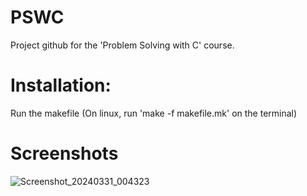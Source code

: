 # PSWC
Project github for the 'Problem Solving with C' course.

# Installation:
Run the makefile
(On linux, run 'make -f makefile.mk' on the terminal)

# Screenshots

![Screenshot_20240331_004323](https://github.com/uski12/PSWC/assets/67533410/9544af68-7687-412f-b16f-12679f9de1d7)

